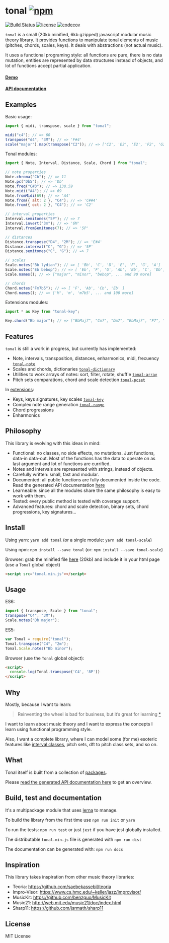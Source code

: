 # tonal [![npm](https://img.shields.io/npm/v/tonal.svg?style=flat-square)](https://www.npmjs.com/package/tonal)

[![Build Status](https://travis-ci.org/danigb/tonal.svg?branch=master&style=flat-square)](https://travis-ci.org/danigb/tonal) [![license](https://img.shields.io/npm/l/tonal.svg)](https://www.npmjs.com/package/tonal)
[![codecov](https://codecov.io/gh/danigb/tonal/branch/master/graph/badge.svg)](https://codecov.io/gh/danigb/tonal)

`tonal` is a small (20kb minified, 6kb gzipped) javascript modular music theory library. It provides functions to manipulate tonal elements of music (pitches, chords, scales, keys). It deals with abstractions (not actual music).

It uses a functional programing style: all functions are pure, there is no data mutation, entities are represented by data structures instead of objects, and lot of functions accept partial application.

#### [Demo](https://tonaljs.github.io/tonal-app/)

#### [API documentation](http://tonaljs.github.io/tonal/)

## Examples

Basic usage:

```js
import { midi, transpose, scale } from "tonal";

midi("c4"); // => 60
transpose("d4", "3M"); // => 'F#4'
scale("major").map(transpose("C2")); // => ['C2', 'D2', 'E2', 'F2', 'G2', 'A2', 'B2']
```

Tonal modules:

```js
import { Note, Interval, Distance, Scale, Chord } from "tonal";

// note properties
Note.chroma("Cb"); // => 11
Note.pc("Db5"); // => 'Db'
Note.freq("C#3"); // => 138.59
Note.midi("A4"); // => 69
Note.fromMidi(69); // => 'A4'
Note.from({ alt: 2 }, "C4"); // => 'C##4'
Note.from({ oct: 2 }, "C4"); // => 'C2'

// interval properties
Interval.semitones("5P"); // => 7
Interval.invert("3m"); // => '6M'
Interval.fromSemitones(7); // => '5P'

// distances
Distance.transpose("D4", "2M"); // => 'E#4'
Distance.interval("C", "G"); // => '5P'
Distance.semitones("C", "G"); // => 7

// scales
Scale.notes("Bb lydian"); // => [ 'Bb', 'C', 'D', 'E', 'F', 'G', 'A']
Scale.notes("Eb bebop"); // => [ 'Eb', 'F', 'G', 'Ab', 'Bb', 'C', 'Db', 'D' ]
Scale.names(); // => ["major", "minor", "bebop", ... and 90 more]

// chords
Chord.notes("Fm7b5"); // => [ 'F', 'Ab', 'Cb', 'Eb' ]
Chord.names(); // => ['M', 'm', 'm7b5', ... and 100 more]
```

Extensions modules:

```js
import * as Key from "tonal-key";

Key.chord("Bb major"); // => ["BbMaj7", "Cm7", "Dm7", "EbMaj7", "F7", "Gm7", "Am7b5W]
```

## Features

`tonal` is still a work in progress, but currently has implemented:

- Note, intervals, transposition, distances, enharmonics, midi, frecuency [`tonal-note`](https://danigb.github.io/tonal/module-Note.html)
- Scales and chords, dictionaries [`tonal-dictionary`](https://danigb.github.io/tonal/module-Dictionary.html)
- Utilities to work arrays of notes: sort, filter, rotate, shuffle [`tonal-array`](https://danigb.github.io/tonal/module-Array.html)
- Pitch sets comparations, chord and scale detection [`tonal-pcset`](https://danigb.github.io/tonal/module-PcSet.html)

In [extensions](https://github.com/danigb/tonal/tree/master/extensions):

- Keys, keys signatures, key scales [`tonal-key`](https://danigb.github.io/tonal/module-Key.html)
- Complex note range generation [`tonal-range`](https://danigb.github.io/tonal/module-Range.html)
- Chord progressions
- Enharmonics

## Philosophy

This library is evolving with this ideas in mind:

- Functional: no classes, no side effects, no mutations. Just functions, data-in data-out. Most of the functions has the data to operate on as last argument and lot of functions are currified.
- Notes and intervals are represented with strings, instead of objects.
- Carefully written: small, fast and modular.
- Documented: all public functions are fully documented inside the code. Read the generated API documentation [here](http://danigb.github.io/tonal/)
- Learneable: since all the modules share the same philosophy is easy to work with them.
- Tested: every public method is tested with coverage support.
- Advanced features: chord and scale detection, binary sets, chord progressions, key signatures...

## Install

Using yarn: `yarn add tonal` (or a single module: `yarn add tonal-scale`)

Using npm: `npm install --save tonal` (or: `npm install --save tonal-scale`)

Browser: grab the minified file [here](https://github.com/danigb/tonal/blob/master/dist/tonal.min.js) (20kb) and include it in your html page (use a `Tonal` global object)

```html
<script src="tonal.min.js"></script>
```

## Usage

ES6:

```js
import { transpose, Scale } from "tonal";
transpose("C4", "3M");
Scale.notes("Db major");
```

ES5:

```js
var Tonal = require("tonal");
Tonal.transpose("C4", "2m");
Tonal.Scale.notes("Bb minor");
```

Browser (use the `Tonal` global object):

```html
<script>
  console.log(Tonal.transpose('C4', '8P'))
</script>
```

## Why

Mostly, because I want to learn:

> Reinventing the wheel is bad for business, but it’s great for learning
> [\*](http://philipwalton.com/articles/how-to-become-a-great-front-end-engineer)

I want to learn about music theory and I want to express the concepts I learn using functional programming style.

Also, I want a complete library, where I can model some (for me) esoteric features like [interval classes](http://danigb.github.io/tonal/module-Interval.html#.ic), pitch sets, dft to pitch class sets, and so on.

## What

Tonal itself is built from a collection of [packages](https://github.com/danigb/tonal/tree/master/packages).

Please [read the generated API documentation here](http://danigb.github.io/tonal/) to get an overview.

## Build, test and documentation

It's a multipackage module that uses [lerna](https://github.com/lerna/lerna) to manage.

To build the library from the first time use `npm run init` or `yarn`

To run the tests: `npm run test` or just `jest` if you have jest globally installed.

The distributable `tonal.min.js` file is generated with `npm run dist`

The documentation can be generated with: `npm run docs`

## Inspiration

This library takes inspiration from other music theory libraries:

- Teoria: https://github.com/saebekassebil/teoria
- Impro-Visor: https://www.cs.hmc.edu/~keller/jazz/improvisor/
- MusicKit: https://github.com/benzguo/MusicKit
- Music21: http://web.mit.edu/music21/doc/index.html
- Sharp11: https://github.com/jsrmath/sharp11

## License

MIT License
